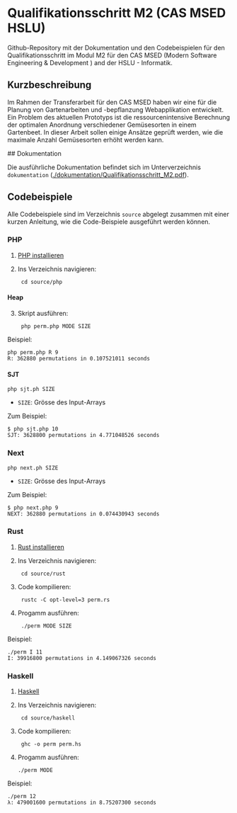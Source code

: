 # Qualifikationsschritt M2 (CAS MSED HSLU)

Github-Repository mit der Dokumentation und den Codebeispielen für den Qualifikationsschritt im Modul M2 für den CAS MSED (Modern Software Engineering & Development ) and der HSLU - Informatik.

## Kurzbeschreibung

Im Rahmen der Transferarbeit für den CAS MSED haben wir eine für die Planung von Gartenarbeiten und -bepflanzung Webapplikation entwickelt. Ein Problem des aktuellen Prototyps ist die ressourcenintensive Berechnung der optimalen Anordnung verschiedener Gemüsesorten in einem Gartenbeet. In dieser Arbeit sollen einige Ansätze geprüft werden, wie die maximale Anzahl Gemüsesorten erhöht werden kann. 

## Dokumentation

Die ausführliche Dokumentation befindet sich im Unterverzeichnis `dokumentation` ([./dokumentation/Qualifikationsschritt_M2.pdf]()).

## Codebeispiele

Alle Codebeispiele sind im Verzeichnis `source` abgelegt zusammen mit einer kurzen Anleitung, wie die Code-Beispiele ausgeführt werden können.

### PHP

1. [PHP installieren](https://www.php.net/manual/en/install.php)
2. Ins Verzeichnis navigieren:
            
        cd source/php

#### Heap

3. Skript ausführen:

        php perm.php MODE SIZE

Beispiel:

    php perm.php R 9
    R: 362880 permutations in 0.107521011 seconds

#### SJT

    php sjt.ph SIZE

- `SIZE`: Grösse des Input-Arrays

Zum Beispiel:

    $ php sjt.php 10
    SJT: 3628800 permutations in 4.771048526 seconds

### Next

    php next.ph SIZE

- `SIZE`: Grösse des Input-Arrays

Zum Beispiel:

    $ php next.php 9 
    NEXT: 362880 permutations in 0.074430943 seconds

### Rust

1. [Rust installieren](https://www.rust-lang.org/tools/install)
2. Ins Verzeichnis navigieren:
            
        cd source/rust

3. Code kompilieren:

        rustc -C opt-level=3 perm.rs

4. Progamm ausführen:

        ./perm MODE SIZE

Beispiel:

    ./perm I 11                 
    I: 39916800 permutations in 4.149067326 seconds

### Haskell


1. [Haskell](https://www.haskell.org/downloads/)
2. Ins Verzeichnis navigieren:
            
        cd source/haskell

3. Code kompilieren:

        ghc -o perm perm.hs

4. Progamm ausführen:

       ./perm MODE

Beispiel:

    ./perm 12          
    λ: 479001600 permutations in 8.75207300 seconds

